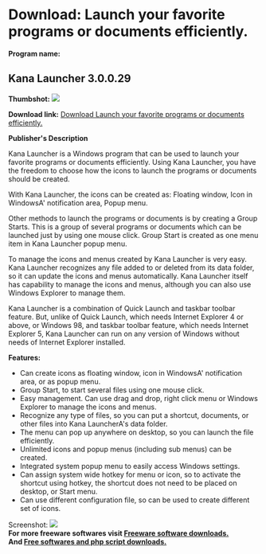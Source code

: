 # Download: Launch your favorite programs or documents efficiently.

**Program name:**

## Kana Launcher 3.0.0.29

  
**Thumbshot:** ![](http://www.freewarefiles.com/screenshot/kanalauncher_md.gif)   
  
**Download link:** [Download Launch your favorite programs or documents efficiently.](http://freesoftwares.boysofts.com/Kana-Launcher_program_19018.html)  
  


**Publisher's Description**  
  


Kana Launcher is a Windows program that can be used to launch your favorite programs or documents efficiently. Using Kana Launcher, you have the freedom to choose how the icons to launch the programs or documents should be created. 

With Kana Launcher, the icons can be created as: Floating window, Icon in WindowsA' notification area, Popup menu.

Other methods to launch the programs or documents is by creating a Group Starts. This is a group of several programs or documents which can be launched just by using one mouse click. Group Start is created as one menu item in Kana Launcher popup menu.

To manage the icons and menus created by Kana Launcher is very easy. Kana Launcher recognizes any file added to or deleted from its data folder, so it can update the icons and menus automatically. Kana Launcher itself has capability to manage the icons and menus, although you can also use Windows Explorer to manage them.

Kana Launcher is a combination of Quick Launch and taskbar toolbar feature. But, unlike of Quick Launch, which needs Internet Explorer 4 or above, or Windows 98, and taskbar toolbar feature, which needs Internet Explorer 5, Kana Launcher can run on any version of Windows without needs of Internet Explorer installed.

**Features:**

  * Can create icons as floating window, icon in WindowsA' notification area, or as popup menu. 
  * Group Start, to start several files using one mouse click. 
  * Easy management. Can use drag and drop, right click menu or Windows Explorer to manage the icons and menus. 
  * Recognize any type of files, so you can put a shortcut, documents, or other files into Kana LauncherA's data folder. 
  * The menu can pop up anywhere on desktop, so you can launch the file efficiently. 
  * Unlimited icons and popup menus (including sub menus) can be created. 
  * Integrated system popup menu to easily access Windows settings. 
  * Can assign system wide hotkey for menu or icon, so to activate the shortcut using hotkey, the shortcut does not need to be placed on desktop, or Start menu. 
  * Can use different configuration file, so can be used to create different set of icons. 

  
  
Screenshot: ![](http://www.freewarefiles.com/screenshot/kanalauncher.gif)   
**For more freeware softwares visit [Freeware software downloads.](http://freesoftwares.boysofts.com/)**   
**And [Free softwares and php script downloads.](http://www.boysofts.com/)**
